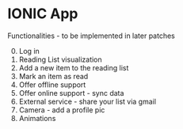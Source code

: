 # IONIC App <br />
Functionalities - to be implemented in later patches

0. Log in 
1. Reading List visualization
2. Add a new item to the reading list
3. Mark an item as read
4. Offer offline support
5. Offer online support - sync data
6. External service - share your list via gmail
7. Camera - add a profile pic
8. Animations 
